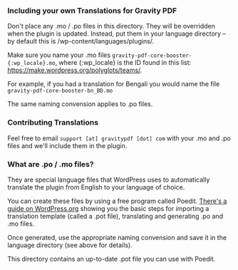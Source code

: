 ### Including your own Translations for Gravity PDF

Don't place any .mo / .po files in this directory. They will be overridden when the plugin is updated. 
Instead, put them in your language directory – by default this is /wp-content/languages/plugins/. 

Make sure you name your .mo files `gravity-pdf-core-booster-{:wp_locale}.mo`, where {:wp_locale} is the ID found 
 in this list: https://make.wordpress.org/polyglots/teams/. 
 
For example, if you had a translation for Bengali you would name the file `gravity-pdf-core-booster-bn_BD.mo`
 
The same naming convension applies to .po files.
 
### Contributing Translations
 
Feel free to email `support [at] gravitypdf [dot] com` with your .mo and .po files and we'll include them in the plugin. 
 
### What are .po / .mo files? 
 
They are special language files that WordPress uses to automatically translate the plugin from English to your language of choice. 
 
You can create these files by using a free program called Poedit. [There's a guide on WordPress.org](https://make.wordpress.org/polyglots/handbook/tools/poedit) 
 showing you the basic steps for importing a translation template (called a .pot file), translating and generating .po and .mo files.
  
Once generated, use the appropriate naming convension and save it in the language directory (see above for details).
  
This directory contains an up-to-date .pot file you can use with Poedit. 
  
  